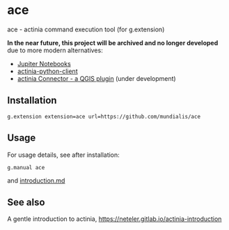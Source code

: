 # ace
 ace - actinia command execution tool (for g.extension)

**In the near future, this project will be archived and no longer developed** due to more modern alternatives:
*  [Jupiter Notebooks](https://github.com/actinia-org/actinia-jupyter)
*  [actinia-python-client](https://github.com/actinia-org/actinia-python-client)
*  [actinia Connector - a QGIS plugin](https://actinia-org.github.io/actinia-introduction/4_clients/#actinia-connector-a-qgis-plugin) (under development)

## Installation

`g.extension extension=ace url=https://github.com/mundialis/ace`

## Usage

For usage details, see after installation:

`g.manual ace`

and [introduction.md](introduction.md)

## See also

A gentle introduction to actinia, https://neteler.gitlab.io/actinia-introduction
